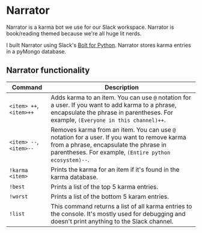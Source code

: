 # Narrator

Narrator is a karma bot we use for our Slack workspace. Narrator is book/reading themed because we're all huge lit nerds.

I built Narrator using Slack's [Bolt for Python](https://slack.dev/bolt-python/tutorial/getting-started). Narrator stores karma entries in a pyMongo database.

## Narrator functionality

| Command      | Description |
| ------------ | ----------- |
| `<item> ++`, `<item>++` | Adds karma to an item. You can use `@` notation for a user. If you want to add karma to a phrase, encapsulate the phrase in parentheses. For example, `(Everyone in this channel)++`.|
| `<item> --`, `<item>--` | Removes karma from an item. You can use `@` notation for a user. If you want to remove karma from a phrase, encapsulate the phrase in parentheses. For example, `(Entire python ecosystem)--`.|
| `!karma <item>` | Prints the karma for an item if it's found in the karma database. |
| `!best` | Prints a list of the top 5 karma entries. |
| `!worst` | Prints a list of the bottom 5 karam entries. |
| `!list` | This command returns a list of all karma entries to the console. It's mostly used for debugging and doesn't print anything to the Slack channel. |
